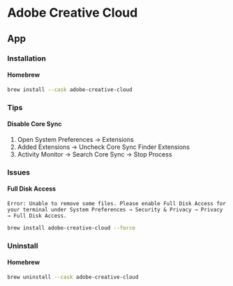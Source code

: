 # Adobe Creative Cloud

## App

### Installation

#### Homebrew

```sh
brew install --cask adobe-creative-cloud
```

### Tips

#### Disable Core Sync

1. Open System Preferences -> Extensions
2. Added Extensions -> Uncheck Core Sync Finder Extensions
3. Activity Monitor -> Search Core Sync -> Stop Process

<!-- ####

```sh
#
export LOGGED_IN_USER=$(stat -f %Su /dev/console)
export LOGGED_IN_USER_ID=$(id -u "$LOGGED_IN_USER")
export BUNDLE_IDENTIFIER_PREFIX='com.adobe'

#
launchctl print system
launchctl print user/"$LOGGED_IN_USER_ID"
launchctl print gui/"$LOGGED_IN_USER_ID"

#
launchctl unload -w ~/Library/LaunchAgents/com.adobe.ccxprocess.plist
launchctl unload -w ~/Library/LaunchAgents/com.adobe.GC.Invoker-1.0.plist
launchctl unload -w /Library/LaunchAgents/com.adobe.AdobeCreativeCloud.plist
launchctl unload -w /Library/LaunchAgents/com.adobe.GC.AGM.plist
launchctl unload -w /Library/LaunchAgents/com.adobe.GC.Invoker-1.0.plist
launchctl unload -w /Library/LaunchDaemons/com.adobe.agsservice.plist
launchctl unload -w /Library/LaunchDaemons/com.adobe.acc.installer.v2.plist

launchctl stop com.adobe.AdobeCreativeCloud
launchctl stop com.adobe.GC.AGM
launchctl stop com.adobe.CCXProcess.6464
launchctl stop com.adobe.CCLibrary.6544
launchctl stop com.adobe.ccxprocess
launchctl stop com.adobe.accmac.28188
launchctl stop com.adobe.GC.Scheduler-1.0
launchctl stop com.adobe.accmac.6452
launchctl stop com.adobe.LightroomClassicCC7.30440

killall "AdobeRCDaemon"
killall "Adobe CCXProcess.app"
killall "Adobe Desktop Service"
killall "Adobe Installer"
killall "AdobeCRDaemon"
killall "AdobeIPCBroker"
killall "CCLibrary"
killall "CCXProcess"
killall "Core Sync"
killall "Core Sync Helper"

#
launchctl list | egrep -i "$BUNDLE_IDENTIFIER_PREFIX"

#
sudo launchctl bootout gui/"$loggedInUserID" /Library/LaunchAgents/"$BUNDLE_IDENTIFIER_PREFIX".*.plist
sudo launchctl bootout system /Library/LaunchAgents/"$BUNDLE_IDENTIFIER_PREFIX".*.plist

#
ls -A1 /Library/{LaunchDaemons,LaunchAgents}/"$BUNDLE_IDENTIFIER_PREFIX".*.plist

#
sudo launchctl unload -w /Library/LaunchDaemons/"$BUNDLE_IDENTIFIER_PREFIX".*.plist
launchctl unload -w /Library/LaunchDaemons/"$BUNDLE_IDENTIFIER_PREFIX".*.plist
``` -->

<!--
#
sudo launchctl unload -w /Library/{LaunchAgents,LaunchDaemons}/"$BUNDLE_IDENTIFIER_PREFIX"*.plist
sudo launchctl unload -w {,~}/Library/LaunchAgents/"$BUNDLE_IDENTIFIER_PREFIX"*.plist
-->

### Issues

#### Full Disk Access

```log
Error: Unable to remove some files. Please enable Full Disk Access for your terminal under System Preferences → Security & Privacy → Privacy → Full Disk Access.
```

```sh
brew install adobe-creative-cloud --force
```

### Uninstall

#### Homebrew

```sh
brew uninstall --cask adobe-creative-cloud
```
